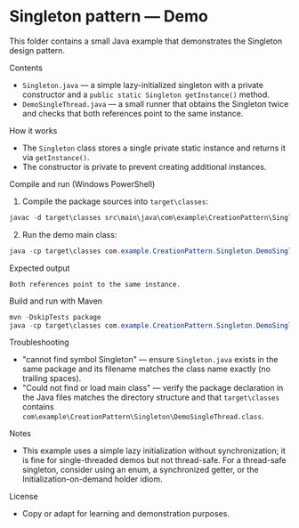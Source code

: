 # Singleton pattern — Demo

This folder contains a small Java example that demonstrates the Singleton design pattern.

Contents

- `Singleton.java` — a simple lazy-initialized singleton with a private constructor and a `public static Singleton getInstance()` method.
- `DemoSingleThread.java` — a small runner that obtains the Singleton twice and checks that both references point to the same instance.

How it works

- The `Singleton` class stores a single private static instance and returns it via `getInstance()`.
- The constructor is private to prevent creating additional instances.

Compile and run (Windows PowerShell)

1. Compile the package sources into `target\classes`:

```powershell
javac -d target\classes src\main\java\com\example\CreationPattern\Singleton\*.java
```

2. Run the demo main class:

```powershell
java -cp target\classes com.example.CreationPattern.Singleton.DemoSingleThread
```

Expected output

```
Both references point to the same instance.
```

Build and run with Maven

```powershell
mvn -DskipTests package
java -cp target\classes com.example.CreationPattern.Singleton.DemoSingleThread
```

Troubleshooting

- "cannot find symbol Singleton" — ensure `Singleton.java` exists in the same package and its filename matches the class name exactly (no trailing spaces).
- "Could not find or load main class" — verify the package declaration in the Java files matches the directory structure and that `target\classes` contains `com\example\CreationPattern\Singleton\DemoSingleThread.class`.

Notes

- This example uses a simple lazy initialization without synchronization; it is fine for single-threaded demos but not thread-safe. For a thread-safe singleton, consider using an enum, a synchronized getter, or the Initialization-on-demand holder idiom.

License

- Copy or adapt for learning and demonstration purposes.
